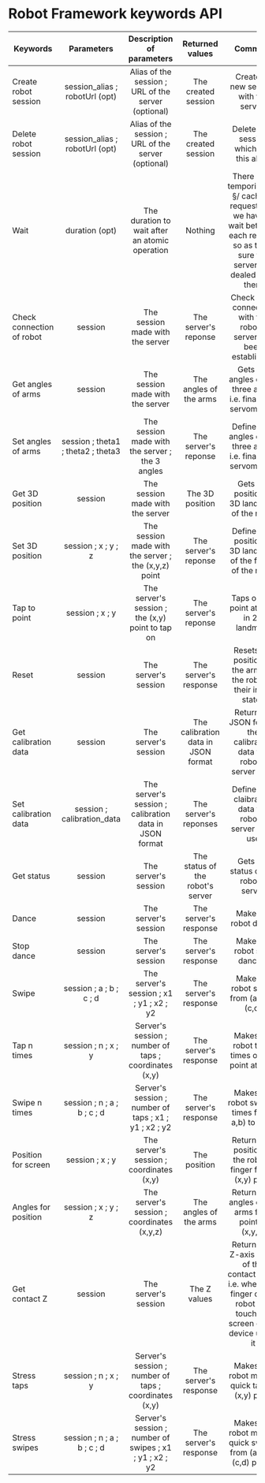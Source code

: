 # Robot Framework keywords API

| Keywords       			                  | Parameters                           | Description of parameters                  			      | Returned values           							     | Comment             										                                         				 |
| --------------------------------------|:------------------------------------:|:------------------------------------------------------:|:--------------------------------------------:|:---------------------------------------------------------------------------------------:|
| Create robot session                  | session_alias ; robotUrl (opt)       | Alias of the session ; URL of the server (optional)    | The created session                          | Creates a new session with the server.                                                  |
| Delete robot session                  | session_alias ; robotUrl (opt)       | Alias of the session ; URL of the server (optional)    | The created session                          | Deletes the session which has this alias.                                               |
| Wait                                  | duration (opt)                       | The duration to wait after an atomic operation         | Nothing                                      | There is no temporisation §/ cache of requests. So we have to wait between each request so as to be sure the server has dealed all of them|
| Check connection of robot             | session                              | The session made with the server                       | The server's reponse                         | Check if the connection with the robot's server has been established                    |
| Get angles of arms                    | session                              | The session made with the server                       | The angles of the arms                       | Gets the angles of the three arms, i.e. finaly the servomotors                          |
| Set angles of arms                    | session ; theta1 ; theta2 ; theta3   | The session made with the server ; the 3 angles        | The server's reponse                         | Defines the angles of the three arms, i.e. finaly the servomotors                       |
| Get 3D position                       | session                              | The session made with the server                       | The 3D position                              | Gets the position in 3D landmark of the robot                                           |
| Set 3D position                       | session ; x ; y ; z                  | The session made with the server ; the (x,y,z) point   | The server's reponse                         | Defines the position in 3D landmark of the finger of the robot                          |
| Tap to point                          | session ; x ; y                      | The server's session ; the (x,y) point to tap on       | The server's reponse                         | Taps on the point at (x,y) in 2D landmark                                                |
| Reset                                 | session                              | The server's session                                   | The server's response                        | Resets the position of the arms of the robot in their initial states                     |
| Get calibration data                  | session                              | The server's session                                   | The calibration data in JSON format          | Returns in JSON format the calibration data the robot's server uses                     |
| Set calibration data                  | session ; calibration_data           | The server's session ; calibration data in JSON format | The server's reponses                        | Defines the claibration data the robot's server must use                                |
| Get status                            | session                              | The server's session                                   | The status of the robot's server             | Gets the status of the robot's server                                                   |
| Dance                                 | session                              | The server's session                                   | The server's response                        | Make the robot dance                                                                    |
| Stop dance                            | session                              | The server's session                                   | The server's response                        | Make the robot stop dancing                                                             |
| Swipe                                 | session ; a ; b ; c ; d              | The server's session ; x1 ; y1 ; x2 ; y2               | The server's response                        | Make the robot swipe from (a,b) to (c,d)                                                |
| Tap n times                           | session ; n ; x ; y                  | Server's session ; number of taps ; coordinates (x,y)  | The server's response                        | Makes the robot tap n times on the point at (x,y)                                       |
| Swipe n times                         | session ; n ; a ; b ; c ; d          | Server's session ; number of taps ; x1 ; y1 ; x2 ; y2  | The server's response                        | Makes the robot swipe n times from( a,b) to (c,d)                                       |
| Position for screen                   | session ; x ; y                      | The server's session ; coordinates (x,y)               | The position                                 | Returns the position of the robot's finger for an (x,y) point                           |
| Angles for position                   | session ; x ; y ; z                  | The server's session ; coordinates (x,y,z)             | The angles of the arms                       | Returns the angles of the arms for a point at (x,y,z)                                   |
| Get contact Z                         | session                              | The server's session                                   | The Z values                                 | Returns the Z-axis value of the contact point, i.e. where the finger of the robot can touch the screen of the device under it|
| Stress taps                           | session ; n ; x ; y                  | Server's session ; number of taps ; coordinates (x,y)  | The server's response                        | Makes the robot make n quick tap on (x,y) point                                         |
| Stress swipes                         | session ; n ; a ; b ; c ; d          | Server's session ; number of swipes ; x1 ; y1 ; x2 ; y2| The server's response                        | Makes the robot make n quick swipes from (a,b) to (c,d) points                          |
